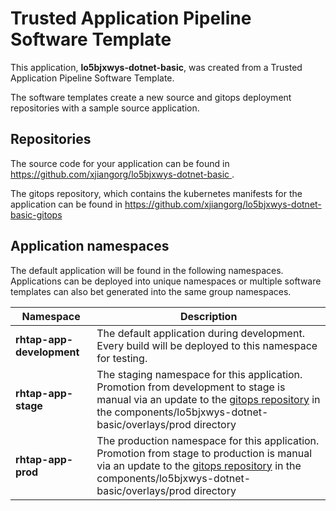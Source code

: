 # Trusted Application Pipeline Software Template

This application, **lo5bjxwys-dotnet-basic**, was created from a Trusted Application Pipeline Software Template.

The software templates create a new source and gitops deployment repositories with a sample source application. 

## Repositories

The source code for your application can be found in [https://github.com/xjiangorg/lo5bjxwys-dotnet-basic ](https://github.com/xjiangorg/lo5bjxwys-dotnet-basic ).
 
The gitops repository, which contains the kubernetes manifests for the application can be found in 
[https://github.com/xjiangorg/lo5bjxwys-dotnet-basic-gitops ](https://github.com/xjiangorg/lo5bjxwys-dotnet-basic-gitops ) 

## Application namespaces 

The default application will be found in the following namespaces. Applications can be deployed into unique namespaces or multiple software templates can also bet generated into the same group namespaces.  

|  Namespace   |  Description   |  
| -------- | -------- |   
| **rhtap-app-development** | The default application during development. Every build will be deployed to this namespace for testing. | 
| **rhtap-app-stage** | The staging namespace for this application. Promotion from development to stage is manual via an update to the [gitops repository](https://github.com/xjiangorg/lo5bjxwys-dotnet-basic-gitops ) in the components/lo5bjxwys-dotnet-basic/overlays/prod directory |  
| **rhtap-app-prod** | The production namespace for this application. Promotion from stage to production is manual via an update to the [gitops repository](https://github.com/xjiangorg/lo5bjxwys-dotnet-basic-gitops ) in the components/lo5bjxwys-dotnet-basic/overlays/prod directory | 